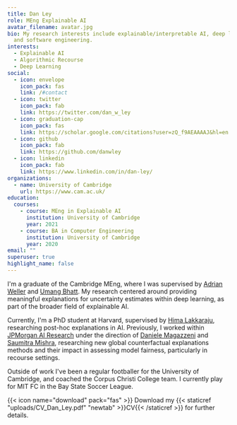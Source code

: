 ```yaml
---
title: Dan Ley
role: MEng Explainable AI
avatar_filename: avatar.jpg
bio: My research interests include explainable/interpretable AI, deep learning
  and software engineering.
interests:
  - Explainable AI
  - Algorithmic Recourse
  - Deep Learning
social:
  - icon: envelope
    icon_pack: fas
    link: /#contact
  - icon: twitter
    icon_pack: fab
    link: https://twitter.com/dan_w_ley
  - icon: graduation-cap
    icon_pack: fas
    link: https://scholar.google.com/citations?user=zQ_f9AEAAAAJ&hl=en
  - icon: github
    icon_pack: fab
    link: https://github.com/danwley
  - icon: linkedin
    icon_pack: fab
    link: https://www.linkedin.com/in/dan-ley/
organizations:
  - name: University of Cambridge
    url: https://www.cam.ac.uk/
education:
  courses:
    - course: MEng in Explainable AI
      institution: University of Cambridge
      year: 2021
    - course: BA in Computer Engineering
      institution: University of Cambridge
      year: 2020
email: ""
superuser: true
highlight_name: false
---
```

I'm a graduate of the Cambridge MEng, where I was supervised by [Adrian Weller](http://mlg.eng.cam.ac.uk/adrian/) and [Umang Bhatt](https://umangsbhatt.github.io/). My research centered around providing meaningful explanations for uncertainty estimates within deep learning, as part of the broader field of explainable AI.

Currently, I'm a PhD student at Harvard, supervised by [Hima Lakkaraju](https://himalakkaraju.github.io/), researching post-hoc explanations in AI. Previously, I worked within [JPMorgan AI Research](https://www.jpmorgan.com/technology/artificial-intelligence) under the direction of [Daniele Magazzeni](https://nms.kcl.ac.uk/daniele.magazzeni/) and [Saumitra Mishra](https://scholar.google.co.uk/citations?user=On6E6ogAAAAJ&hl=en), researching new global counterfactual explanations methods and their impact in assessing model fairness, particularly in recourse settings.

Outside of work I've been a regular footballer for the University of Cambridge, and coached the Corpus Christi College team. I currently play for MIT FC in the Bay State Soccer League.

{{< icon name="download" pack="fas" >}} Download my {{< staticref "uploads/CV_Dan_Ley.pdf" "newtab" >}}CV{{< /staticref >}} for further details.
